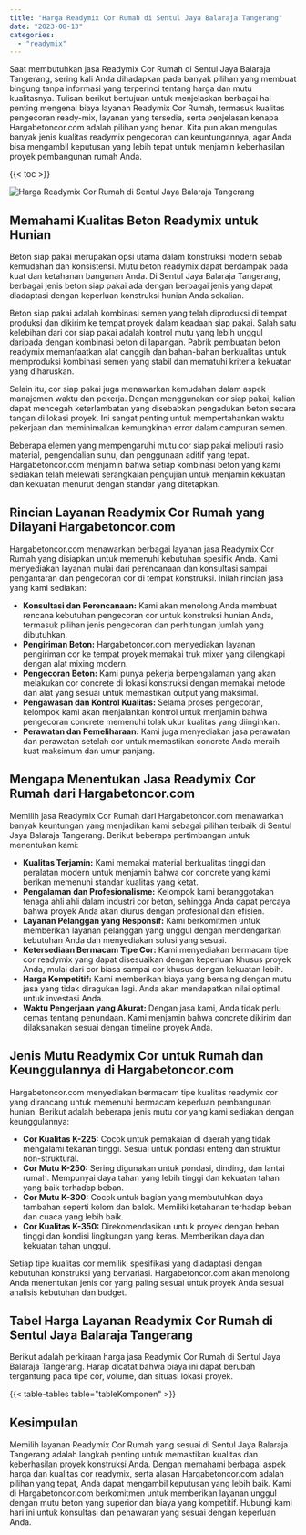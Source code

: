 ```yaml
---
title: "Harga Readymix Cor Rumah di Sentul Jaya Balaraja Tangerang"
date: "2023-08-13"
categories: 
  - "readymix"
---
```



Saat membutuhkan jasa Readymix Cor Rumah di Sentul Jaya Balaraja Tangerang, sering kali Anda dihadapkan pada banyak pilihan yang membuat bingung tanpa informasi yang terperinci tentang harga dan mutu kualitasnya. Tulisan berikut bertujuan untuk menjelaskan berbagai hal penting mengenai biaya layanan Readymix Cor Rumah, termasuk kualitas pengecoran ready-mix, layanan yang tersedia, serta penjelasan kenapa Hargabetoncor.com adalah pilihan yang benar. Kita pun akan mengulas banyak jenis kualitas readymix pengecoran dan keuntungannya, agar Anda bisa mengambil keputusan yang lebih tepat untuk menjamin keberhasilan proyek pembangunan rumah Anda.

{{< toc >}}

![Harga Readymix Cor Rumah di Sentul Jaya Balaraja Tangerang](https://hargareadymixid.github.io/hbc/readymix-hbc%20(42).png)

## Memahami Kualitas Beton Readymix untuk Hunian

Beton siap pakai merupakan opsi utama dalam konstruksi modern sebab kemudahan dan konsistensi. Mutu beton readymix dapat berdampak pada kuat dan ketahanan bangunan Anda. Di Sentul Jaya Balaraja Tangerang, berbagai jenis beton siap pakai ada dengan berbagai jenis yang dapat diadaptasi dengan keperluan konstruksi hunian Anda sekalian.

Beton siap pakai adalah kombinasi semen yang telah diproduksi di tempat produksi dan dikirim ke tempat proyek dalam keadaan siap pakai. Salah satu kelebihan dari cor siap pakai adalah kontrol mutu yang lebih unggul daripada dengan kombinasi beton di lapangan. Pabrik pembuatan beton readymix memanfaatkan alat canggih dan bahan-bahan berkualitas untuk memproduksi kombinasi semen yang stabil dan mematuhi kriteria kekuatan yang diharuskan.

Selain itu, cor siap pakai juga menawarkan kemudahan dalam aspek manajemen waktu dan pekerja. Dengan menggunakan cor siap pakai, kalian dapat mencegah keterlambatan yang disebabkan pengadukan beton secara tangan di lokasi proyek. Ini sangat penting untuk mempertahankan waktu pekerjaan dan meminimalkan kemungkinan error dalam campuran semen.

Beberapa elemen yang mempengaruhi mutu cor siap pakai meliputi rasio material, pengendalian suhu, dan penggunaan aditif yang tepat. Hargabetoncor.com menjamin bahwa setiap kombinasi beton yang kami sediakan telah melewati serangkaian pengujian untuk menjamin kekuatan dan kekuatan menurut dengan standar yang ditetapkan.

## Rincian Layanan Readymix Cor Rumah yang Dilayani Hargabetoncor.com

Hargabetoncor.com menawarkan berbagai layanan jasa Readymix Cor Rumah yang disiapkan untuk memenuhi kebutuhan spesifik Anda. Kami menyediakan layanan mulai dari perencanaan dan konsultasi sampai pengantaran dan pengecoran cor di tempat konstruksi. Inilah rincian jasa yang kami sediakan:

- **Konsultasi dan Perencanaan:** Kami akan menolong Anda membuat rencana kebutuhan pengecoran cor untuk konstruksi hunian Anda, termasuk pilihan jenis pengecoran dan perhitungan jumlah yang dibutuhkan.
- **Pengiriman Beton:** Hargabetoncor.com menyediakan layanan pengiriman cor ke tempat proyek memakai truk mixer yang dilengkapi dengan alat mixing modern.
- **Pengecoran Beton:** Kami punya pekerja berpengalaman yang akan melakukan cor concrete di lokasi konstruksi dengan memakai metode dan alat yang sesuai untuk memastikan output yang maksimal.
- **Pengawasan dan Kontrol Kualitas:** Selama proses pengecoran, kelompok kami akan menjalankan kontrol untuk menjamin bahwa pengecoran concrete memenuhi tolak ukur kualitas yang diinginkan.
- **Perawatan dan Pemeliharaan:** Kami juga menyediakan jasa perawatan dan perawatan setelah cor untuk memastikan concrete Anda meraih kuat maksimum dan umur panjang.

## Mengapa Menentukan Jasa Readymix Cor Rumah dari Hargabetoncor.com

Memilih jasa Readymix Cor Rumah dari Hargabetoncor.com menawarkan banyak keuntungan yang menjadikan kami sebagai pilihan terbaik di Sentul Jaya Balaraja Tangerang. Berikut beberapa pertimbangan untuk menentukan kami:

- **Kualitas Terjamin:** Kami memakai material berkualitas tinggi dan peralatan modern untuk menjamin bahwa cor concrete yang kami berikan memenuhi standar kualitas yang ketat.
- **Pengalaman dan Profesionalisme:** Kelompok kami beranggotakan tenaga ahli ahli dalam industri cor beton, sehingga Anda dapat percaya bahwa proyek Anda akan diurus dengan profesional dan efisien.
- **Layanan Pelanggan yang Responsif:** Kami berkomitmen untuk memberikan layanan pelanggan yang unggul dengan mendengarkan kebutuhan Anda dan menyediakan solusi yang sesuai.
- **Ketersediaan Bermacam Tipe Cor:** Kami menyediakan bermacam tipe cor readymix yang dapat disesuaikan dengan keperluan khusus proyek Anda, mulai dari cor biasa sampai cor khusus dengan kekuatan lebih.
- **Harga Kompetitif:** Kami memberikan biaya yang bersaing dengan mutu jasa yang tidak diragukan lagi. Anda akan mendapatkan nilai optimal untuk investasi Anda.
- **Waktu Pengerjaan yang Akurat:** Dengan jasa kami, Anda tidak perlu cemas tentang penundaan. Kami menjamin bahwa concrete dikirim dan dilaksanakan sesuai dengan timeline proyek Anda.

## Jenis Mutu Readymix Cor untuk Rumah dan Keunggulannya di Hargabetoncor.com

Hargabetoncor.com menyediakan bermacam tipe kualitas readymix cor yang dirancang untuk memenuhi bermacam keperluan pembangunan hunian. Berikut adalah beberapa jenis mutu cor yang kami sediakan dengan keunggulannya:

- **Cor Kualitas K-225:** Cocok untuk pemakaian di daerah yang tidak mengalami tekanan tinggi. Sesuai untuk pondasi enteng dan struktur non-struktural.
- **Cor Mutu K-250:** Sering digunakan untuk pondasi, dinding, dan lantai rumah. Mempunyai daya tahan yang lebih tinggi dan kekuatan tahan yang baik terhadap beban.
- **Cor Mutu K-300:** Cocok untuk bagian yang membutuhkan daya tambahan seperti kolom dan balok. Memiliki ketahanan terhadap beban dan cuaca yang lebih baik.
- **Cor Kualitas K-350:** Direkomendasikan untuk proyek dengan beban tinggi dan kondisi lingkungan yang keras. Memberikan daya dan kekuatan tahan unggul.

Setiap tipe kualitas cor memiliki spesifikasi yang diadaptasi dengan kebutuhan konstruksi yang bervariasi. Hargabetoncor.com akan menolong Anda menentukan jenis cor yang paling sesuai untuk proyek Anda sesuai analisis kebutuhan dan budget.

## Tabel Harga Layanan Readymix Cor Rumah di Sentul Jaya Balaraja Tangerang

Berikut adalah perkiraan harga jasa Readymix Cor Rumah di Sentul Jaya Balaraja Tangerang. Harap dicatat bahwa biaya ini dapat berubah tergantung pada tipe cor, volume, dan situasi lokasi proyek.

{{< table-tables table="tableKomponen" >}}

## Kesimpulan

Memilih layanan Readymix Cor Rumah yang sesuai di Sentul Jaya Balaraja Tangerang adalah langkah penting untuk memastikan kualitas dan keberhasilan proyek konstruksi Anda. Dengan memahami berbagai aspek harga dan kualitas cor readymix, serta alasan Hargabetoncor.com adalah pilihan yang tepat, Anda dapat mengambil keputusan yang lebih baik. Kami di Hargabetoncor.com berkomitmen untuk memberikan layanan unggul dengan mutu beton yang superior dan biaya yang kompetitif. Hubungi kami hari ini untuk konsultasi dan penawaran yang sesuai dengan keperluan Anda.

